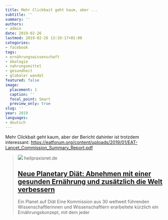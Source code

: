 ```yaml
---
title: Mehr Clickbait geht kaum, aber ...
subtitle: ''
summary: ''
authors:
- admin
date: 2019-02-26
lastmod: 2019-02-26 13:19:17+01:00
categories:
- facebook
tags:
- ernährungswissenschaft
- ökologie
- nahrungsmittel
- gesundheit
- globaler wandel
featured: false
image:
  placement: 1
  caption: ''
  focal_point: Smart
  preview_only: true
slug: ''
year: 2019
languages:
- deutsch
---
```


Mehr Clickbait geht kaum, aber der Bericht dahinter ist trotzdem interessant: https://eatforum.org/content/uploads/2019/01/EAT-Lancet_Commission_Summary_Report.pdf
> [![](https://www.heilpraxisnet.de/wp-content/uploads/2018/11/Barrett-Oesophagus-Behandlung.jpg)](https://www.heilpraxisnet.de/naturheilpraxis/planetary-diaet-abnehmen-sich-gesund-ernaehren-und-dabei-noch-die-welt-retten-20190225442266)
> heilpraxisnet.de
> ## [Neue Planetary Diät: Abnehmen mit einer gesunden Ernährung und zusätzlich die Welt verbessern](https://www.heilpraxisnet.de/naturheilpraxis/planetary-diaet-abnehmen-sich-gesund-ernaehren-und-dabei-noch-die-welt-retten-20190225442266)
>
>Ein Planet auf Diät Eine Kommission aus 30 weltweit führenden Wissenschaftlerinnen und Wissenschaftlern erarbeitete kürzlich ein Ernährungskonzept, mit dem jeder